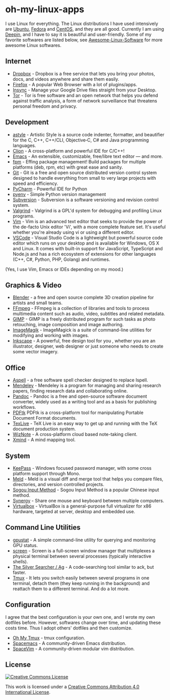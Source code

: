 # oh-my-linux-apps

I use Linux for everything. The Linux distributions I have used intensively are [Ubuntu](https://www.ubuntu.com/), [Fedora](https://getfedora.org/) and [CentOS](https://www.centos.org/), and they are all good. Currently I am using [Deepin](https://www.deepin.org/en/), and I have to say it is beautiful and user-friendly. Some of my favorite softwares are listed below, see [Awesome-Linux-Software](https://github.com/luong-komorebi/Awesome-Linux-Software) for more awesome Linux softwares.

## Internet
- [Dropbox](https://www.dropbox.com/install?os=lnx) - Dropbox is a free service that lets you bring your photos, docs, and videos anywhere and share them easily.
- [Firefox](https://www.mozilla.org/en-US/firefox/) - A popular Web Browser with a lot of plugins/apps.
- [Insync](https://www.insynchq.com) - Manage your Google Drive files straight from your Desktop.
- [Tor](https://www.torproject.org/) - Tor is free software and an open network that helps you defend against traffic analysis, a form of network surveillance that threatens personal freedom and privacy.

## Development
- [astyle](http://astyle.sourceforge.net/) - Artistic Style is a source code indenter, formatter, and beautifier for the C, C++, C++/CLI, Objective‑C, C# and Java programming languages.
- [Clion](https://www.jetbrains.com/clion/) - A cross-platform and powerful IDE for C/C++!
- [Emacs](https://www.gnu.org/software/emacs/) - An extensible, customizable, free/libre text editor — and more.
- [fpm](https://fpm.readthedocs.io/en/latest/) - Effing package management! Build packages for multiple platforms (deb, rpm, etc) with great ease and sanity. 
- [Git](https://git-scm.com/) - Git is a free and open source distributed version control system designed to handle everything from small to very large projects with speed and efficiency.
- [PyCharm](https://www.jetbrains.com/pycharm/) - Powerful IDE for Python 
- [pyenv](https://github.com/pyenv/pyenv) - Simple Python version management
- [Subversion](https://subversion.apache.org/) - Subversion is a software versioning and revision control system.
- [Valgrind](http://valgrind.org/) - Valgrind is a GPL'd system for debugging and profiling Linux programs.
- [Vim](http://www.vim.org/download.php) - Vim is an advanced text editor that seeks to provide the power of the de-facto Unix editor 'Vi', with a more complete feature set. It's useful whether you're already using vi or using a different editor.
- [VSCode](https://code.visualstudio.com) - Visual Studio Code is a lightweight but powerful source code editor which runs on your desktop and is available for Windows, OS X and Linux. It comes with built-in support for JavaScript, TypeScript and Node.js and has a rich ecosystem of extensions for other languages (C++, C#, Python, PHP, Golang) and runtimes.

(Yes, I use Vim, Emacs or IDEs depending on my mood.)

## Graphics & Video
- [Blender](https://www.blender.org/) - a free and open source complete 3D creation pipeline for artists and small teams.
- [FFmpeg](https://www.ffmpeg.org/) - FFmpeg is a collection of libraries and tools to process multimedia content such as audio, video, subtitles and related metadata.
- [GIMP](https://www.gimp.org/downloads/) - GIMP is a freely distributed program for such tasks as photo retouching, image composition and image authoring.
- [ImageMagik](http://www.imagemagick.org/script/index.php) - ImageMagick is a suite of command-line utilities for modifying and working with images.
- [Inkscape](https://inkscape.org/en/) - A powerful, free design tool for you , whether you are an illustrator, designer, web designer or just someone who needs to create some vector imagery.

## Office
- [Aspell](http://aspell.net/) - a free software spell checker designed to replace Ispell.
- [Mendeley](https://www.mendeley.com/) - Mendeley is a program for managing and sharing research papers, finding research data and collaborating online.
- [Pandoc](https://pandoc.org/) - Pandoc is a free and open-source software document converter, widely used as a writing tool and as a basis for publishing workflows.
- [PDFtk](https://www.pdflabs.com/tools/pdftk-the-pdf-toolkit/) PDFtk is a cross-platform tool for manipulating Portable Document Format documents.
- [TexLive](https://www.tug.org/texlive/) - TeX Live is an easy way to get up and running with the TeX document production system.
- [WizNote](https://github.com/wizteam/wizqtclient) - A cross-platform cloud based note-taking client.
- [Xmind](http://www.xmind.net/) - A mind mapping tool.

## System
- [KeePass](https://www.keepass.info/) - Windows focused password manager, with some cross platform support through Mono.
- [Meld](http://meldmerge.org/) - Meld is a visual diff and merge tool that helps you compare files, directories, and version controlled projects.
- [Sogou Input Method](https://pinyin.sogou.com/linux/) - Sogou Input Method is a popular Chinese input method.
- [Synergy](https://symless.com/synergy) - Share one mouse and keyboard between multiple computers.
- [Virtualbox](https://www.virtualbox.org/) - VirtualBox is a general-purpose full virtualizer for x86 hardware, targeted at server, desktop and embedded use.

## Command Line Utilities
- [gpustat](https://github.com/wookayin/gpustat) - A simple command-line utility for querying and monitoring GPU status.
- [screen](https://linux.die.net/man/1/screen) - Screen is a full-screen window manager that multiplexes a physical terminal between several processes (typically interactive shells).
- [The Silver Searcher / Ag](https://github.com/ggreer/the_silver_searcher) - A code-searching tool similar to ack, but faster.
- [Tmux](https://tmux.github.io/) - It lets you switch easily between several programs in one terminal, detach them (they keep running in the background) and reattach them to a different terminal. And do a lot more.

## Configuration

I agree that the best configuration is your own one, and I wrote my own dotfiles before. However, softwares change over time, and updating these costs time. Thus I adopt others' dotfiles and then customize.

- [Oh My Tmux](https://github.com/gpakosz/.tmux) - tmux configuration.
- [Spacemacs](http://spacemacs.org/) - A community-driven Emacs distribution.
- [SpaceVim](https://spacevim.org/) - A community-driven modular vim distribution.

## License

[![Creative Commons License](https://i.creativecommons.org/l/by/4.0/88x31.png)](https://creativecommons.org/licenses/by/4.0/)

This work is licensed under a [Creative Commons Attribution 4.0 International License](https://creativecommons.org/licenses/by/4.0/).
